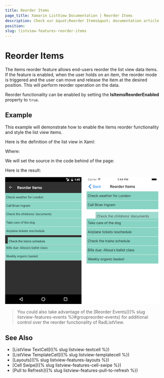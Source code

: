 ```yaml
---
title: Reorder Items
page_title: Xamarin ListView Documentation | Reorder Items
description: Check our &quot;Reorder Items&quot; documentation article for Telerik ListView for Xamarin control.
position: 
slug: listview-features-reorder-items
---
```


# Reorder Items

The items reorder feature allows end-users reorder the list view data items. If the feature is enabled, when the user holds on an item, the reorder mode is triggered and the user can move and release the item at the desired position. This will perform reorder operation on the data.

Reorder functionality can be enabled by setting the **IsItemsReorderEnabled** property to `true`.

## Example

This example will demonstrate how to enable the items reorder functionality and style the list view items.

Here is the definition of the list view in Xaml:

<snippet id='listview-gestures-reorderitems-listview'/>

Where:

<snippet id='xmlns-teleriklistview'/>

We will set the source in the code behind of the page:

<snippet id='listview-gestures-reorderitems-code'/>

Here is the result:

![](images/listview-gestures-reorder.png)

>You could also take advantage of the [Reorder Events]({% slug listview-features-events %}#groupreorder-events) for additional control over the reorder functionality of RadListView.

## See Also

- [ListView TextCell]({% slug listview-textcell %})
- [ListView TemplateCell]({% slug listview-templatecell %})
- [Layouts]({% slug listview-features-layouts %})
- [Cell Swipe]({% slug listview-features-cell-swipe %})
- [Pull to Refresh]({% slug listview-features-pull-to-refresh %})
